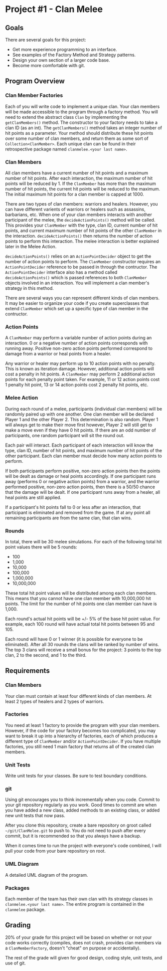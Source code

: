# Project #1 - Clan Melee

## Goals

There are several goals for this project:

* Get more experience programming to an interface.
* See examples of the Factory Method and Strategy patterns.
* Design your own section of a larger code base.
* Become more comfortable with git.

## Program Overview

### Clan Member Factories

Each of you will write code to implement a unique clan. Your clan members will
be made accessible to the program through a factory method. You will need to
extend the abstract class `Clan` by implementing the `getClanMembers()`
method. The constructor to your factory needs to take a clan ID (as an
int). The `getClanMembers()` method takes an integer number of hit points as a
parameter. Your method should distribute these hit points over some number of
clan members, and return them as some sort of `Collection<ClanMember>`. Each unique clan
can be found in their retrospective package named `clanmelee.<your last name>`.

### Clan Members

All clan members have a current number of hit points and a maximum number of
hit points. After each interaction, the maximum number of hit points will be
reduced by 1. If the `ClanMember` has more than the maximum number of hit
points, the current hit points will be reduced to the maximum. The initial
maximum hit points for a clan member is capped at 1000.

There are two types of clan members: warriors and healers. However, you can have 
different varients of warriors or healers such as assassins, barbarians, etc. When one of your
clan members interacts with another participant of the melee, the
`decideActionPoints()` method will be called. This provides your `ClanMember`
with the type, clan ID, current number of hit points, and current maximum
number of hit points of the other `ClanMember` in the
interaction. `decideActionPoints()` then returns the number of action points to
perform this interaction. The melee interaction is better explained later in the Melee Action.

`decideActionPoints()` relies on an `ActionPointDecider` object to get the
number of action points to perform. The `ClanMember` constructor requires an
`ActionPointDecider` reference to be passed in through the contructor. The
`ActionPointDecider` interface also has a method called `decideActionPoints()`
which is passed references to both `ClanMember` objects involved in an
interaction. You will implement a clan member's strategy in this method.

There are several ways you can represent different kinds of clan members. It
may be easier to organize your code if you create superclasses that extend
`ClanMember` which set up a specific type of clan member in the contructor.

### Action Points

A `ClanMember` may perform a variable number of action points during an
interaction. 0 or a negative number of action points corresponds with running
away. Positive non-zero action points performed correspond to damage from a
warrior or heal points from a healer.

Any warrior or healer may perform up to 10 action points with no
penalty. This is known as iteration damage. However, additional action points will cost a penalty in hit
points. A `ClanMember` may perform 2 additional action points for each penalty
point taken. For example, 11 or 12 action points cost 1 penalty hit point, 13 or
14 action points cost 2 penalty hit points, etc.

### Melee Action

During each round of a melee, participants (individual clan members) will be
randomly paired up with one another. One clan member will be declared Player 1 and the
other Player 2. This determination is also random. Player 1 will always get to make
their move first however, Player 2 will still get to make a move even if they have 0 hit
points. If there are an odd number of
participants, one random participant will sit the round out. 

Each pair will interact. Each participant of each interaction will know the
type, clan ID, number of hit points, and maximum number of hit points of the
other participant. Each clan member must decide how many action points to
perform. 

If both participants perform positive, non-zero action points then the points
will be dealt as damage or heal points accordingly. If one participant runs
away (performs 0 or negative action points) from a warrior, and the warrior
performed positive, non-zero action points, then there is a 50/50 chance that
the damage will be dealt. If one participant runs away from a healer, all heal
points are still applied.

If a participant's hit points fall to 0 or less after an interaction, that
participant is eliminated and removed from the game. If at any point all
remaining participants are from the same clan, that clan wins.

### Rounds

In total, there will be 30 melee simulations. For each of the
following total hit point values there will be 5 rounds:

* 100
* 1,000
* 10,000
* 100,000
* 1,000,000
* 10,000,000

These total hit point values will be distributed among each clan members. This means that you cannot have 
one clan member with 10,000,000 hit points. The limit for the number of hit points one clan member can have
is 1,000.

Each round's actual hit points will be +/- 5% of the base hit point value. For
example, each 100 round will have actual total hit points between 95 and 105.

Each round will have 0 or 1 winner (it is possible for everyone to be
eliminated). After all 30 rounds the clans will be ranked by number of
wins. The top 3 clans will receive a small bonus for the project: 3 points to
the top clan, 2 to the second, and 1 to the third.

## Requirements

### Clan Members

Your clan must contain at least four different kinds of clan members. At
least 2 types of healers and 2 types of warriors.

### Factories

You need at least 1 factory to provide the program with your clan
members. However, if the code for your factory becomes too complicated, you may
want to break it up into a hierarchy of factories, each of which produces a
different type of `ClanMember` and/or `ActionPointDecider`. If you have
multiple factories, you still need 1 main factory that returns all of the
created clan members.

### Unit Tests

Write unit tests for your classes. Be sure to test boundary conditions.

### git

Using git encourages you to think incrementally when you code. Commit to your
git repository regularly as you work. Good times to commit are when you have
added a new class, added methods to an existing class, or added new unit tests
that now pass.

After you clone this repository, create a bare repository on groot called
`~/git/ClanMelee.git` to push to. You do not need to push after every commit,
but it is recommended so that you always have a backup.

When it comes time to run the project with everyone's code combined, I will
pull your code from your bare repository on root.

### UML Diagram

A detailed UML diagram of the program.

### Packages

Each member of the team has their own clan with its strategy classes in `clanmelee.<your last name>`. The entire
program is contained in the `clanmelee` package.

## Grading

20% of your grade for this project will be based on whether or not your code
works correctly (compiles, does not crash, provides clan members via a
`ClanMemberFactory`, doesn't "cheat" on purpose or accidentally).

The rest of the grade will given for good design, coding style, unit tests, and
use of git.
